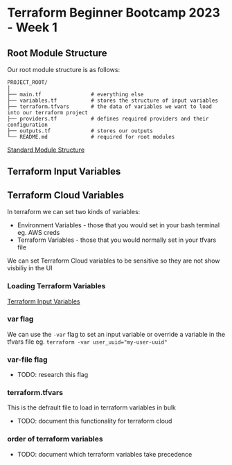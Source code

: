 # Terraform Beginner Bootcamp 2023 - Week 1

## Root Module Structure

Our root module structure is as follows:

```
PROJECT_ROOT/
│
├── main.tf                # everything else
├── variables.tf           # stores the structure of input variables
├── terraform.tfvars       # the data of variables we want to load into our terraform project
├── providers.tf           # defines required providers and their configuration
├── outputs.tf             # stores our outputs
└── README.md              # required for root modules
```

[Standard Module Structure](https://developer.hashicorp.com/terraform/language/modules/develop/structure)

## Terraform Input Variables
## Terraform Cloud Variables

In terraform we can set two kinds of variables:
- Environment Variables - those that you would set in your bash terminal eg. AWS creds
- Terraform Variables - those that you would normally set in your tfvars file

We can set Terraform Cloud variables to be sensitive so they are not show visbiliy in the UI

### Loading Terraform Variables

[Terraform Input Variables](https://developer.hashicorp.com/terraform/language/values/variables)

### var flag

We can use the `-var` flag to set an input variable or override a variable in the tfvars file eg. `terraform -var user_uuid="my-user-uuid"`

### var-file flag

- TODO: research this flag

### terraform.tfvars

This is the defrault file to load in terraform variables in bulk

- TODO: document this functionality for terraform cloud

### order of terraform variables

- TODO: document which terraform variables take precedence